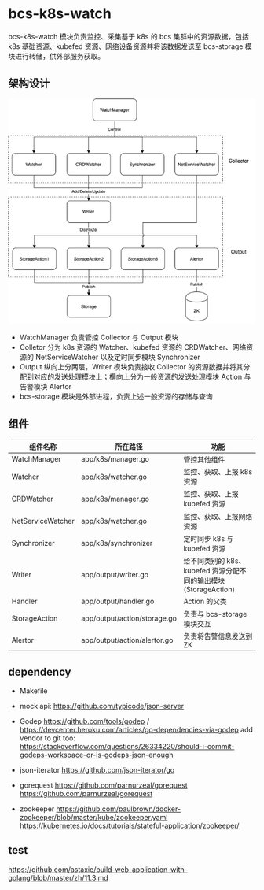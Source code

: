 bcs-k8s-watch
===========================

bcs-k8s-watch 模块负责监控、采集基于 k8s 的 bcs 集群中的资源数据，包括 k8s 基础资源、kubefed 资源、网络设备资源并将该数据发送至 bcs-storage 模块进行转储，供外部服务获取。

## 架构设计

![bcswatch架构](img/bcswatch架构.png)

- WatchManager 负责管控 Collector 与 Output 模块
- Colletor 分为 k8s 资源的 Watcher、kubefed 资源的 CRDWatcher、网络资源的 NetServiceWatcher 以及定时同步模块 Synchronizer
- Output 纵向上分两层，Writer 模块负责接收 Collector 的资源数据并将其分配到对应的发送处理模块上；横向上分为一般资源的发送处理模块 Action 与告警模块 Alertor
- bcs-storage 模块是外部进程，负责上述一般资源的存储与查询

## 组件

| 组件名称          | 所在路径                     | 功能                                                         |
| ----------------- | ---------------------------- | ------------------------------------------------------------ |
| WatchManager      | app/k8s/manager.go           | 管控其他组件                                                 |
| Watcher           | app/k8s/watcher.go           | 监控、获取、上报 k8s 资源                                    |
| CRDWatcher        | app/k8s/manager.go           | 监控、获取、上报 kubefed 资源                                |
| NetServiceWatcher | app/k8s/watcher.go           | 监控、获取、上报网络资源                                     |
| Synchronizer      | app/k8s/synchronizer         | 定时同步 k8s 与 kubefed 资源                                 |
| Writer            | app/output/writer.go         | 给不同类别的 k8s、kubefed 资源分配不同的输出模块 (StorageAction) |
| Handler           | app/output/handler.go        | Action 的父类                                                |
| StorageAction     | app/output/action/storage.go | 负责与 bcs-storage 模块交互                                  |
| Alertor           | app/output/action/alertor.go | 负责将告警信息发送到 ZK                                      |


## dependency

- Makefile
- mock api: https://github.com/typicode/json-server

- Godep https://github.com/tools/godep / https://devcenter.heroku.com/articles/go-dependencies-via-godep
        add vendor to git too: https://stackoverflow.com/questions/26334220/should-i-commit-godeps-workspace-or-is-godeps-json-enough
- json-iterator https://github.com/json-iterator/go
- gorequest https://github.com/parnurzeal/gorequest https://github.com/parnurzeal/gorequest


- zookeeper https://github.com/paulbrown/docker-zookeeper/blob/master/kube/zookeeper.yaml https://kubernetes.io/docs/tutorials/stateful-application/zookeeper/

## test

https://github.com/astaxie/build-web-application-with-golang/blob/master/zh/11.3.md


